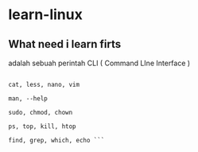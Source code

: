 # learn-linux
 ## What need i learn firts
  adalah sebuah perintah CLI ( Command LIne Interface )
  
  ``` ls, cd, cp, mv, rm, mkdir, touch

  cat, less, nano, vim

  man, --help

  sudo, chmod, chown

  ps, top, kill, htop

  find, grep, which, echo ```
 
